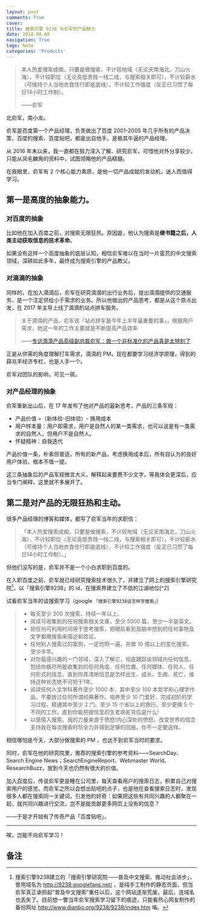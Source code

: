 ```yaml
---
layout: post
comments: True
cover:
title: 搜索引擎 9238 与俞军的产品魅力
date: 2018-08-08
navigation: True
tags: Note
categories: 'Products'
---
```



> 本人热爱搜索成痴，只要是做搜索，不计较地域（无论天南海北，刀山火海），不计较职位（无论高低贵贱一线二线，与搜索相关即可），不计较薪水（可维持个人当地衣食住行即是底线），不计较工作强度（反正已习惯了每日14小时工作制）。
>
> ——俞军

<!--more-->


北俞军，南小龙。

俞军是百度第一个产品经理，负责做出了百度 2001-2005 年几乎所有的产品决策，百度的搜索、百度贴吧，都是出自他手。是极其牛逼的产品经理。

从 2016 年末以来，我一直都在努力深入了解、研究俞军，可惜他对外分享较少，只能从凤毛麟角的资料中，试图领略他的产品精髓。

在我眼里，俞军有 2 个核心能力素质，是他一切产品成就的发动机，迷人而值得学习。

## 第一是高度的抽象能力。

### 对百度的抽象

比如他在加入百度之前，对搜索无限狂热。原因是，他认为搜索是**继书籍之后，人类主动获取信息的技术革命**。

如果没有这样一个高度抽象的底层认知，相信俞军难以在当时一片蛮荒的中文搜索领域，深耕如此多年，最终成为搜索引擎的产品教父。

### 对滴滴的抽象

同样的，在加入滴滴后，俞军在研究滴滴的出行业务后，提出滴滴提供的交通服务，是一个注定供给小于需求的业务。所以他做出的产品思考，都是从这个原点出发，在 2017 年主导上线了滴滴的站点拼车服务。

> 关于滴滴的产品，俞军说「站点拼车是今年上半年最重要的事」，根据用户需求，他这一年的工作主要就是不断提高产品效率
> 
> 
> ——[专访滴滴产品高级副总裁俞军：做一个非标准化的产品真是太特别了](http://www.pingwest.com/didi-yu-jun/)

正是从供需的角度理解打车需求，滴滴的 PM，现在都要学习经济学原理，得到的薛兆丰经济专栏，也是人手一个。

俞军对团队的影响，可见一斑。

### 对产品经理的抽象

俞军重新出山后，在 17 年发布了他对产品的最新思考，产品的三条军规：

- 产品价值 =（新体验-旧体验）- 换用成本
- 用户样本量：用户即需求，用户是自然人的某一类需求，也可以说是有一类需求的自然人，但用户不是自然人。
- 怀疑精神：自我迭代

产品价值一条，朴素但普适，所有的新产品，考虑换用成本后，所有自认为的良好用户体验，根本不值一提。

这三条抽象后的产品军规微言大义，解释起来要费不少文字，等我体会更深后，应当专门阐释，这里就不多展开了。


## 第二是对产品的无限狂热和主动。

很多产品经理的博客和媒体，都写了俞军当年的求职信：

> 「本人热爱搜索成痴，只要是做搜索，不计较地域（无论天南海北，刀山火海），不计较职位（无论高低贵贱一线二线，与搜索相关即可），不计较薪水（可维持个人当地衣食住行即是底线），不计较工作强度（反正已习惯了每日14小时工作制）。」

但他们没写的是，俞军并不是一个小白求职到百度的。

在入职百度之前，俞军就已经研究搜索技术很久了，并建立了网上的搜索引擎研究院[^1]，以「搜索引擎9238」的 id，在搜索界建立了不低的江湖地位[^2]

试看俞军当年的谈搜索学习（google `「搜索引擎9238谈怎样学搜索」`）

> * 每天至少 200 次搜索，持续一年以上。
> * 阅读可收集到的任何搜索相关文章，至少 5000 篇，至少一半是英文。
> * 把任何可利用时间用于思考搜索，把眼前看到及脑中想到的任何事物及文字都用搜索来描述和验证。
> * 任何别人搜索过的案例，一定仿照一遍，并做 10 倍以上的变化搜索，至少半年。
> * 对你最感兴趣的一门领域，深入了解它，彻底跟踪该领域内任何信息，包括你极尽所能收集到的任何角度、任何位置、任何媒体、任何人、任何形式的信息，直到你弄清除信息是怎样出生、成长、生病、死亡，维持这种状态绝不可短于1年。
> * 阅读任何人文学科著作至少 1000 本，其中至少 100 本哲学和心理学作品，不要放过任何所谓经典著作。培养至少 10 门爱好，完成初阶的学习过程，精通其中至少 2 门。至少 15 个省以上的旅行。至少更换 5 个不同的工作。直到你能把握信息的生老病死背后是什么!
> * 以感情入搜索。我的力量来源于愤怒!内心深处的愤怒，改变世界的信念支持我在每次搜索时尽全力并得到足够的回报。你不一定要这样。
　　

相信哪怕是今天，大部分做搜索的 PM ，也达不到俞军当时的要求。

同时，俞军在他的研究院里，推荐的搜索引擎的参考资料——SearchDay、Search Engine News；SearchEngineReport、Webmaster World、ResearchBuzz，放到今天也仍然有很大的价值。

加入百度后，传说俞军更是睡在公司里，每天查看用户的搜索日志，积累自己对搜索用户的感觉。而俞军之所以会想出贴吧的点子，也是他在查看搜索日志时，发现很多人都在搜索同一关键词，引发他的好奇：如果把这些有共同兴趣的人都聚在一起，就共同兴趣进行交流，岂不是能贡献更多网页上没有的信息？

——于是才开始有了传奇产品「百度贴吧」。

---

唉，岂能不向俞军学习！

## 备注

[^1]:搜索引擎9238建立的「搜索引擎研究院——普及中文搜索、推动社会进步」，曾用域名为 http://9238.googlefans.net/ ，是纯手工制作的静态页面，但当俞军真正承担起“普及中文搜索”重任以后，这个网站逐渐荒废，最后，连域名也丢失了。目前想一瞥当年俞军搜索学习留下的痕迹，只能看热心网友制作的备份网址 http://www.dianbo.org/9238/9238/index.htm 咯。



